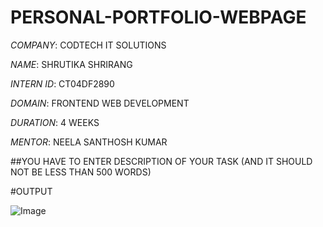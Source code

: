 # PERSONAL-PORTFOLIO-WEBPAGE

*COMPANY*: CODTECH IT SOLUTIONS

*NAME*: SHRUTIKA SHRIRANG

*INTERN ID*: CT04DF2890

*DOMAIN*: FRONTEND WEB DEVELOPMENT 

*DURATION*: 4 WEEKS

*MENTOR*: NEELA SANTHOSH KUMAR

##YOU HAVE TO ENTER DESCRIPTION OF YOUR TASK (AND IT SHOULD NOT BE LESS THAN 500 WORDS)

#OUTPUT

![Image](https://github.com/user-attachments/assets/1971e920-9940-4687-b54d-b1e7b37ce678)
